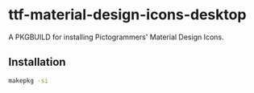 # ttf-material-design-icons-desktop
A PKGBUILD for installing Pictogrammers' Material Design Icons.

## Installation
```sh
makepkg -si
```
